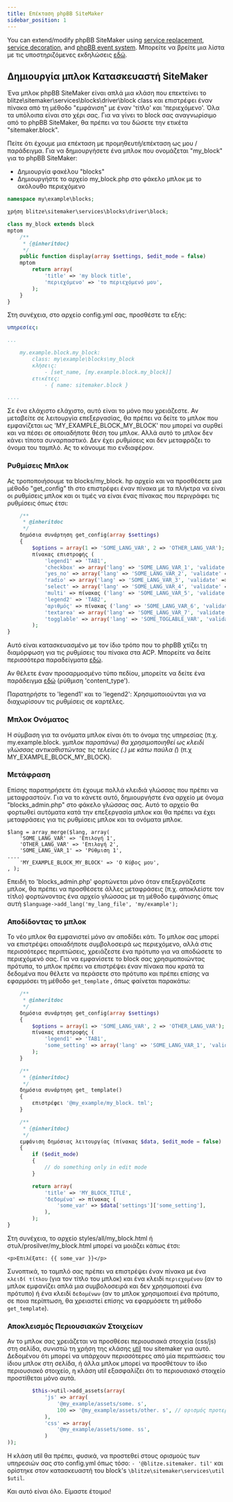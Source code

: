 ```yaml
---
title: Επέκταση phpBB SiteMaker
sidebar_position: 1
---
```


You can extend/modify phpBB SiteMaker using [service replacement](https://area51.phpbb.com/docs/dev/3.2.x/extensions/tutorial_advanced.html#using-service-replacement), [service decoration](https://area51.phpbb.com/docs/dev/3.2.x/extensions/tutorial_advanced.html#using-service-decoration), and [phpBB event system](https://area51.phpbb.com/docs/dev/3.2.x/extensions/tutorial_events.html). Μπορείτε να βρείτε μια λίστα με τις υποστηριζόμενες εκδηλώσεις [εδώ](./events.md).

## Δημιουργία μπλοκ Κατασκευαστή SiteMaker

Ένα μπλοκ phpBB SiteMaker είναι απλά μια κλάση που επεκτείνει το blitze\sitemaker\services\blocks\driver\block class και επιστρέφει έναν πίνακα από τη μέθοδο "εμφάνιση" με έναν 'τίτλο' και 'περιεχόμενο'. Όλα τα υπόλοιπα είναι στο χέρι σας. Για να γίνει το block σας αναγνωρίσιμο από το phpBB SiteMaker, θα πρέπει να του δώσετε την ετικέτα "sitemaker.block".

Πείτε ότι έχουμε μια επέκταση με προμηθευτή/επέκταση ως μου / παράδειγμα. Για να δημιουργήσετε ένα μπλοκ που ονομάζεται "my_block" για το phpBB SiteMaker:

-   Δημιουργία φακέλου "blocks"
-   Δημιουργήστε το αρχείο my_block.php στο φάκελο μπλοκ με το ακόλουθο περιεχόμενο

```php
namespace my\example\blocks;

χρήση blitze\sitemaker\services\blocks\driver\block;

class my_block extends block
mptom
    /**
     * {@inheritdoc}
     */
    public function display(array $settings, $edit_mode = false)
    mptom
        return array(
            'title' => 'my block title',
            'περιεχόμενο' => 'το περιεχόμενό μου',
        );
    }
}
```

Στη συνέχεια, στο αρχείο config.yml σας, προσθέστε τα εξής:

```yml
υπηρεσίες:

...

    my.example.block.my_block:
        class: my\example\blocks\my_block
        κλήσεις:
            - [set_name, [my.example.block.my_block]]
        ετικέτες:
            - { name: sitemaker.block }

....

```

Σε ένα ελάχιστο ελάχιστο, αυτό είναι το μόνο που χρειάζεστε. Αν μεταβείτε σε λειτουργία επεξεργασίας, θα πρέπει να δείτε το μπλοκ που εμφανίζεται ως 'MY_EXAMPLE_BLOCK_MY_BLOCK' που μπορεί να συρθεί και να πέσει σε οποιαδήποτε θέση του μπλοκ. Αλλά αυτό το μπλοκ δεν κάνει τίποτα συναρπαστικό. Δεν έχει ρυθμίσεις και δεν μεταφράζει το όνομα του ταμπλό. Ας το κάνουμε πιο ενδιαφέρον.

### Ρυθμίσεις Μπλοκ

Ας τροποποιήσουμε τα blocks/my_block. hp αρχείο και να προσθέσετε μια μέθοδο "get_config" th στο επιστρέφει έναν πίνακα με τα πλήκτρα να είναι οι ρυθμίσεις μπλοκ και οι τιμές να είναι ένας πίνακας που περιγράφει τις ρυθμίσεις όπως έτσι:

```php
    /**
     * @inheritdoc
     */
    δημόσια συνάρτηση get_config(array $settings)
    {
        $options = array(1 => 'SOME_LANG_VAR', 2 => 'OTHER_LANG_VAR');
        πίνακας επιστροφής (
            'legend1' => 'TAB1',
            'checkbox' => array('lang' => 'SOME_LANG_VAR_1', 'validate' => 'string', 'type' => 'checkbox', 'options' => $options, 'default' => array(), 'explain' => false),
            'yes_no' => array('lang' => 'SOME_LANG_VAR_2', 'validate' => 'bool', 'type' => 'radio:yes_no', 'explain' => false, 'default' => false),
            'radio' => array('lang' => 'SOME_LANG_VAR_3', 'validate' => 'bool', 'type' => 'radio', 'options' => $options, 'explain' => false, 'default' => 'topic'),
            'select' => array('lang' => 'SOME_LANG_VAR_4', 'validate' => 'string', 'type' => 'select', 'options' => $options, 'default' => '', 'explain' => false),
            'multi' => πίνακας ('lang' => 'SOME_LANG_VAR_5', 'validate' => 'string', 'type' => 'multi_select', 'options' => $options, 'default' => array(), 'explain' => false),
            'legend2' => 'TAB2',
            'αριθμός' => πίνακας ('lang' => 'SOME_LANG_VAR_6', 'validate' => 'int:0:20', 'type' => 'number:0:20', 'maxlength' => 2, 'explain' => false, 'προεπιλογή' => 5),
            'textarea' => array('lang' => 'SOME_LANG_VAR_7', 'validate' => 'string', 'type' => 'textarea:3:40', 'maxlength' => 2, 'explain' => true, 'default' => ''),
            'togglable' => array('lang' => 'SOME_TOGLABLE_VAR', 'validate' => 'string', 'type' => 'select:1:0:toggle_key', 'options' => $options'προεπιλογή' => '', 'append' => '<div id="toggle_key-1">Εμφανίζονται μόνο όταν η επιλογή 1 είναι ενεργοποιημένη</div>'),
        );
}
```

Αυτό είναι κατασκευασμένο με τον ίδιο τρόπο που το phpBB χτίζει τη διαμόρφωση για τις ρυθμίσεις του πίνακα στα ACP. Μπορείτε να δείτε περισσότερα παραδείγματα [εδώ](https://github.com/phpbb/phpbb/blob/master/phpBB/includes/acp/acp_board.php).

Αν θέλετε έναν προσαρμοσμένο τύπο πεδίου, μπορείτε να δείτε ένα παράδειγμα [εδώ](https://github.com/blitze/phpBB-ext-sitemaker_content/blob/develop/blocks/recent.php) (ρύθμιση 'content_type').

Παρατηρήστε το 'legend1' και το 'legend2': Χρησιμοποιούνται για να διαχωρίσουν τις ρυθμίσεις σε καρτέλες.

### Μπλοκ Ονόματος

Η σύμβαση για τα ονόματα μπλοκ είναι ότι το όνομα της υπηρεσίας (π.χ. my.example.block. y*μπλοκ παραπάνω) θα χρησιμοποιηθεί ως κλειδί γλώσσας αντικαθιστώντας τις τελείες (.) με κάτω παύλα (*) (π.χ MY_EXAMPLE_BLOCK_MY_BLOCK).

### Μετάφραση

Επίσης παρατηρήσετε ότι έχουμε πολλά κλειδιά γλώσσας που πρέπει να μεταφραστούν. Για να το κάνετε αυτό, δημιουργήστε ένα αρχείο με όνομα "blocks_admin.php" στο φάκελο γλώσσας σας. Αυτό το αρχείο θα φορτωθεί αυτόματα κατά την επεξεργασία μπλοκ και θα πρέπει να έχει μεταφράσεις για τις ρυθμίσεις μπλοκ και τα ονόματα μπλοκ.

```
$lang = array_merge($lang, array(
    'SOME_LANG_VAR' => 'Επιλογή 1',
    'OTHER_LANG_VAR' => 'Επιλογή 2',
    'SOME_LANG_VAR_1' => 'Ρύθμιση 1',
....
    'MY_EXAMPLE_BLOCK_MY_BLOCK' => 'Ο Κύβος μου',
, );
```

Επειδή το 'blocks_admin.php' φορτώνεται μόνο όταν επεξεργάζεστε μπλοκ, θα πρέπει να προσθέσετε άλλες μεταφράσεις (π.χ. αποκλείστε τον τίτλο) φορτώνοντας ένα αρχείο γλώσσας με τη μέθοδο εμφάνισης όπως αυτή `$language->add_lang('my_lang_file', 'my/example');`

### Αποδίδοντας το μπλοκ

Το νέο μπλοκ θα εμφανιστεί μόνο αν αποδίδει κάτι. Το μπλοκ σας μπορεί να επιστρέψει οποιαδήποτε συμβολοσειρά ως περιεχόμενο, αλλά στις περισσότερες περιπτώσεις, χρειάζεστε ένα πρότυπο για να αποδώσετε το περιεχόμενό σας. Για να εμφανίσετε το block σας χρησιμοποιώντας πρότυπα, το μπλοκ πρέπει να επιστρέψει έναν πίνακα που κρατά τα δεδομένα που θέλετε να περάσετε στο πρότυπο και πρέπει επίσης να εφαρμόσει τη μέθοδο `get_template` , όπως φαίνεται παρακάτω:

```php
    /**
     * @inheritdoc
     */
    δημόσια συνάρτηση get_config(array $settings)
    {
        $options = array(1 => 'SOME_LANG_VAR', 2 => 'OTHER_LANG_VAR');
        πίνακας επιστροφής (
            'legend1' => 'TAB1',
            'some_setting' => array('lang' => 'SOME_LANG_VAR_1', 'validate' => 'string', 'type' => 'checkbox', 'options' => $options, 'default' => array(), 'explain' => false),
        );
    }

    /**
     * {@inheritdoc}
     */
    δημόσια συνάρτηση get_ template()
    {
        επιστρέφει '@my_example/my_block. tml';
    }

    /**
     * {@inheritdoc}
     */
    εμφάνιση δημόσιας λειτουργίας (πίνακας $data, $edit_mode = false)
    {
        if ($edit_mode)
        {
            // do something only in edit mode
        }

        return array(
            'title' => 'MY_BLOCK_TITLE',
            'δεδομένα' => πίνακας (
                'some_var' => $data['settings']['some_setting'],
            ),
        );
}
```

Στη συνέχεια, το αρχείο styles/all/my_block.html ή στυλ/prosilver/my_block.html μπορεί να μοιάζει κάπως έτσι:

```
<p>Επιλέξατε: {{ some_var }}</p>
```

Συνοπτικά, το ταμπλό σας πρέπει να επιστρέψει έναν πίνακα με ένα `κλειδί τίτλου` (για τον τίτλο του μπλοκ) και ένα κλειδί `περιεχομένου` (αν το μπλοκ εμφανίζει απλά μια συμβολοσειρά και δεν χρησιμοποιεί ένα πρότυπο) ή ένα κλειδί `δεδομένων` (αν το μπλοκ χρησιμοποιεί ένα πρότυπο, σε ποια περίπτωση, θα χρειαστεί επίσης να εφαρμόσετε τη μέθοδο `get_template`).

### Αποκλεισμός Περιουσιακών Στοιχείων

Αν το μπλοκ σας χρειάζεται να προσθέσει περιουσιακά στοιχεία (css/js) στη σελίδα, συνιστώ τη χρήση της κλάσης [util](https://github.com/blitze/phpBB-ext-sitemaker/blob/develop/services/util.php) του sitemaker για αυτό. Δεδομένου ότι μπορεί να υπάρχουν περισσότερες από μία περιπτώσεις του ίδιου μπλοκ στη σελίδα, ή άλλα μπλοκ μπορεί να προσθέτουν το ίδιο περιουσιακό στοιχείο, η κλάση util εξασφαλίζει ότι το περιουσιακό στοιχείο προστίθεται μόνο αυτά.

```php
        $this->util->add_assets(array(
            'js' => array(
                '@my_example/assets/some. s',
                100 => '@my_example/assets/other. s', // ορισμός προτεραιότητας
            ),
            'css' => array(
                '@my_example/assets/some. ss',
            )
));
```

Η κλάση util θα πρέπει, φυσικά, να προστεθεί στους ορισμούς των υπηρεσιών σας στο config.yml όπως τόσο: `- '@blitze.sitemaker. til'` και ορίστηκε στον κατασκευαστή του block's `\blitze\sitemaker\services\util $util`.

Και αυτό είναι όλο. Είμαστε έτοιμοι!
